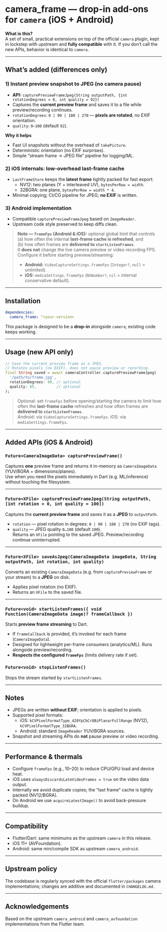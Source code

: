 # camera_frame — drop-in add-ons for `camera` (iOS + Android)

**What is this?**  
A set of small, practical extensions on top of the official `camera` plugin, kept in lockstep with upstream and **fully compatible** with it. If you don’t call the new APIs, behavior is identical to `camera`.

---

## What’s added (differences only)

### 1) Instant preview snapshot to JPEG (no camera pause)
- **API:** `capturePreviewFrameJpeg(String outputPath, {int rotationDegrees = 0, int quality = 92})`
- Captures the **current preview frame** and saves it to a file while preview/recording continues.
- `rotationDegrees`: `0 | 90 | 180 | 270` — **pixels are rotated**, no EXIF orientation.
- `quality`: `0–100` (default `92`).

**Why it helps**
- Fast UI snapshots without the overhead of `takePicture`.
- Deterministic orientation (no EXIF surprises).
- Simple “stream frame → JPEG file” pipeline for logging/ML.

### 2) iOS internals: low-overhead last-frame cache
- `LastFrameStore` keeps the **latest frame** tightly packed for fast export:
  - NV12: two planes (Y + interleaved UV), `bytesPerRow = width`.
  - 32BGRA: one plane, `bytesPerRow = width * 4`.
- Minimal copying; CI/CG pipeline for JPEG; **no EXIF** is written.

### 3) Android implementation
- Compatible `capturePreviewFrameJpeg` based on `ImageReader`.
- Upstream code style preserved to keep diffs clean.

> **Note — `frameFps` (Android & iOS):** optional global limit that controls  
> (a) how often the internal **last-frame cache is refreshed**, and  
> (b) how often frames are **delivered to `startListenFrames`**.  
> It **does not** change the live camera preview or video recording FPS.  
> Configure it before starting preview/streaming:
> - **Android:** `VideoCaptureSettings.frameFps` (`Integer?`, `null` = unlimited).
> - **iOS:** `mediaSettings.frameFps` (`NSNumber?`, `nil` = internal conservative default).

---

## Installation

```yaml
dependencies:
  camera_frame: ^<your-version>
```

This package is designed to be a **drop-in** alongside `camera`; existing code keeps working.

---

## Usage (new API only)

```dart
// Save the current preview frame as a JPEG.
// Rotates pixels (no EXIF), does not pause preview or recording.
final String saved = await cameraController.capturePreviewFrameJpeg(
  '/path/to/frame.jpg',
  rotationDegrees: 90, // optional
  quality: 85,         // optional
);
```

> Optional: set `frameFps` before opening/starting the camera to limit how often the **last-frame cache** refreshes and how often frames are **delivered to `startListenFrames`**.  
> Android: via `VideoCaptureSettings.frameFps`. iOS: via `mediaSettings.frameFps`.

---

## Added APIs (iOS & Android)

### `Future<CameraImageData> capturePreviewFrame()`
Captures **one** preview frame and returns it in-memory as `CameraImageData` (YUV/BGRA + dimensions/planes).  
Use when you need the pixels immediately in Dart (e.g. ML/inference) without touching the filesystem.

---

### `Future<XFile> capturePreviewFrameJpeg(String outputPath, [int rotation = 0, int quality = 100])`
Captures the **current preview frame** and saves it as a **JPEG** to `outputPath`.  
- `rotation` — pixel rotation in degrees: `0 | 90 | 180 | 270` (no EXIF tags).  
- `quality` — JPEG quality `0…100` (default `100`).  
Returns an `XFile` pointing to the saved JPEG. Preview/recording continue uninterrupted.

---

### `Future<XFile> saveAsJpeg(CameraImageData imageData, String outputPath, int rotation, int quality)`
Converts an existing `CameraImageData` (e.g. from `capturePreviewFrame` or your stream) to a **JPEG** on disk.  
- Applies pixel rotation (no EXIF).  
- Returns an `XFile` to the saved file.

---

### `Future<void> startListenFrames({ void Function(CameraImageData image)? frameCallback })`
Starts **preview frame streaming** to Dart.  
- If `frameCallback` is provided, it’s invoked for each frame (`CameraImageData`).  
- Designed for lightweight per-frame consumers (analytics/ML). Runs alongside preview/recording.  
- **Respects the configured `frameFps`** (limits delivery rate if set).

### `Future<void> stopListenFrames()`
Stops the stream started by `startListenFrames`.

---

## Notes

- JPEGs are written **without EXIF**; orientation is applied to pixels.
- Supported pixel formats:
  - iOS: `kCVPixelFormatType_420YpCbCr8BiPlanarFullRange` (NV12), `kCVPixelFormatType_32BGRA`.
  - Android: standard `ImageReader` YUV/BGRA sources.
- Snapshot and streaming APIs do **not** pause preview or video recording.

---

## Performance & thermals

- Configure `frameFps` (e.g., 10–20) to reduce CPU/GPU load and device heat.  
- iOS uses `alwaysDiscardsLateVideoFrames = true` on the video data output.  
- Internally we avoid duplicate copies; the “last frame” cache is tightly packed (NV12/BGRA).  
- On Android we use `acquireLatestImage()` to avoid back-pressure buildup.

---

## Compatibility

- Flutter/Dart: same minimums as the upstream `camera` in this release.
- iOS 11+ (AVFoundation).
- Android: same min/compile SDK as upstream `camera_android`.

---

## Upstream policy

The codebase is regularly synced with the official `flutter/packages` camera implementations; changes are additive and documented in `CHANGELOG.md`.

---

## Acknowledgements

Based on the upstream `camera_android` and `camera_avfoundation` implementations from the Flutter team.
